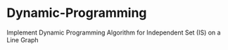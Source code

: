 # Dynamic-Programming
Implement Dynamic Programming Algorithm for Independent Set (IS) on a Line Graph
